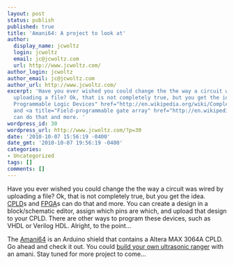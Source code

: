 ```yaml
---
layout: post
status: publish
published: true
title: 'Amani64: A project to look at'
author:
  display_name: jcwoltz
  login: jcwoltz
  email: jc@jcwoltz.com
  url: http://www.jcwoltz.com/
author_login: jcwoltz
author_email: jc@jcwoltz.com
author_url: http://www.jcwoltz.com/
excerpt: 'Have you ever wished you could change the the way a circuit was wired by
  uploading a file? Ok, that is not completely true, but you get the idea.  <a title="Complex
  Programmable Logic Devices" href="http://en.wikipedia.org/wiki/Complex_programmable_logic_device">CPLD</a>s
  and <a title="Field-programmable gate array" href="http://en.wikipedia.org/wiki/Field-programmable_gate_array">FPGA</a>s
  can do that and more. '
wordpress_id: 30
wordpress_url: http://www.jcwoltz.com/?p=30
date: '2010-10-07 15:56:19 -0400'
date_gmt: '2010-10-07 19:56:19 -0400'
categories:
- Uncategorized
tags: []
comments: []
---
```

<p>Have you ever wished you could change the the way a circuit was wired by uploading a file? Ok, that is not completely true, but you get the idea.  <a title="Complex Programmable Logic Devices" href="http://en.wikipedia.org/wiki/Complex_programmable_logic_device">CPLD</a>s and <a title="Field-programmable gate array" href="http://en.wikipedia.org/wiki/Field-programmable_gate_array">FPGA</a>s can do that and more. <a id="more"></a><a id="more-30"></a>You can create a design in a block/schematic editor, assign which pins are which, and upload that design to your CPLD. There are other ways to program these devices, such as VHDL or Verilog HDL. Alright, to the point...</p>
<p>The <a title="Amani64" href="http://majolsurf.net/wordpress/?page_id=368">Amani64</a> is an Arduino shield that contains a Altera MAX 3064A CPLD. Go ahead and check it out. You could <a title="Build your own ultrasonic ranger" href="http://majolsurf.net/wordpress/?page_id=829">build your own ultrasonic ranger</a> with an amani. Stay tuned for more project to come...</p>
